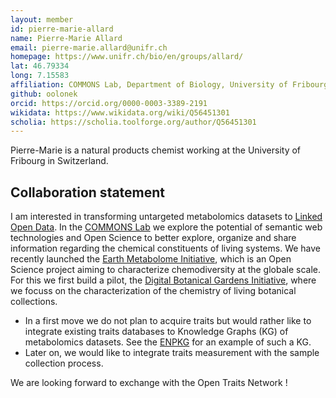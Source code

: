 ```yaml
---
layout: member
id: pierre-marie-allard
name: Pierre-Marie Allard
email: pierre-marie.allard@unifr.ch
homepage: https://www.unifr.ch/bio/en/groups/allard/
lat: 46.79334
long: 7.15583
affiliation: COMMONS Lab, Department of Biology, University of Fribourg, Switzerland
github: oolonek
orcid: https://orcid.org/0000-0003-3389-2191
wikidata: https://www.wikidata.org/wiki/Q56451301
scholia: https://scholia.toolforge.org/author/Q56451301
---
```


Pierre-Marie is a natural products chemist working at the University of Fribourg in Switzerland.

## Collaboration statement

I am interested in transforming untargeted metabolomics datasets to [Linked Open Data](https://handbook.opendata.swiss/de/content/glossar/bibliothek/linked-open-data.html). In the [COMMONS Lab](https://www.unifr.ch/bio/en/groups/allard/) we explore the potential of semantic web technologies and Open Science to better explore, organize and share information regarding the chemical constituents of living systems. We have recently launched the [Earth Metabolome Initiative](https://www.earthmetabolome.org/), which is an Open Science project aiming to characterize chemodiversity at the globale scale. For this we first build a pilot, the [Digital Botanical Gardens Initiative](https://www.dbgi.org/), where we focuss on the characterization of the chemistry of living botanical collections. 

- In a first move we do not plan to acquire traits but would rather like to integrate existing traits databases to Knowledge Graphs (KG) of metabolomics datasets. See the [ENPKG](https://enpkg.commons-lab.org/) for an example of such a KG.
- Later on, we would like to integrate traits measurement with the sample collection process.

We are looking forward to exchange with the Open Traits Network !

